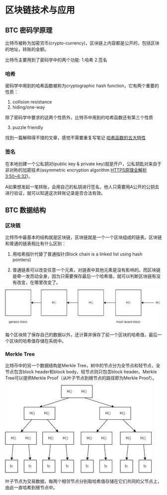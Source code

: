 # 区块链技术与应用

## BTC 密码学原理

比特币被称为加密货币(crypto-currency)，区块链上内容都是公开的，包括区块的地址，转账的金额。

比特币主要用到了密码学中的两个功能: 1.哈希 2.签名

### 哈希

密码学中用到的哈希函数被称为cryptographic hash function，它有两个重要的性质：

1. collision resistance
2. hiding/one-way

除了密码学中要求的这两个性质外，比特币中用到的哈希函数还有第三个性质

3. puzzle friendly

找到一篇解释得不错的文章，感觉不需要重复写笔记 [哈希函数的五大特性
](https://zhuanlan.zhihu.com/p/139310385?ivk_sa=1024320u)

### 签名

在本地创建一个公私钥对(public key & private key)就是开户，公私钥匙对来自于非对称的加密技术(asymmetric encryption algorithm [HTTPS原理全解析 3:50~6:32](https://www.bilibili.com/video/BV1w4411m7GL/?share_source=copy_web&vd_source=d486fb505db260f8763f22d27b81101a))。

A如果想发起一笔转账，会用自己的私钥进行签名，他人只需要用A公开的公钥去进行验证，就可以知道这次转账记录是否合法有效。

## BTC 数据结构

### 区块链

比特币中最基本的结构就是区块链，区块链就是一个一个区块组成的链表。区块链和普通的链表相比有什么区别：

1. 用哈希指针代替了普通指针(Block chain is a linked list using hash pointers)

2. 普通链表可以改变任意一个元素，对链表中其他元素是没有影响的。而区块链是牵一发而动全身，因为只需要保存最后一个哈希值，就可以判断区块链有没有改变，在哪里改变了。

![](./draw.io/%E5%8C%BA%E5%9D%97%E9%93%BE.png)

每个区块除了保存自己的数据以外，还计算并保存了前一个区块的哈希值，最后一个区块的哈希值存储在系统中。

### Merkle Tree

比特币中的另一个数据结构是Merkle Tree，树中的节点分为全节点和轻节点，全节点包含block header和block body，轻节点则只包含block header。Merkle Tree可以提供Merkle Proof（从叶子节点到根节点的路径即为Merkle Proof）。

![](./draw.io/MerkleTree.png)

叶子节点为交易数据，每两个相邻节点分别取哈希值存储在它们共同的父节点上，由此一直哈希到根节点中。


